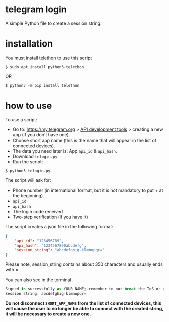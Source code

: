 # telegram login
A simple Python file to create a session string.

# installation
You must install telethon to use this script
```
$ sudo apt install python3-telethon
```
OR
```
$ python3 -m pip install telethon
```

# how to use
To use a script:

+ Go to: https://my.telegram.org  > [API development tools](https://my.telegram.org/apps) > creating a new app (if you don't have one).
+ Choose short app name (this is the name that will appear in the list of connected devices).
+ The data you need later is: App `api_id` & `api_hash`.
+ Download `telogin.py`
+ Run the script:
```
$ python3 telogin.py
```

The script will ask for:
+ Phone number (in international format, but it is not mandatory to put + at the beginning).
+ `api_id`
+ `api_hash`
+ The login code received
+ Two-step verification (if you have it)

The script creates a json file in the following format:
```json
{
    "api_id": "123456789",
    "api_hash": "1234567890abcdefg",
    "session_string": "abcdefghig-klmnopqr="
}
```
Please note, session_string contains about 350 characters and usually ends with =

You can also see in the terminal
```js
Signed in successfully as YOUR_NAME; remember to not break the ToS or you will risk an account ban!
Session string: abcdefghig-klmnopqr=
```

**Do not disconnect `SHORT_APP_NAME` from the list of connected devices, this will cause the user to no longer be able to connect with the created string, it will be necessary to create a new one.**
